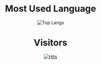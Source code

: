 <!--
### Hi there 👋


**elsannadisney/elsannadisney** is a ✨ _special_ ✨ repository because its `README.md` (this file) appears on your GitHub profile.

Here are some ideas to get you started:

- 🔭 I’m currently working on ...
- 🌱 I’m currently learning ...
- 👯 I’m looking to collaborate on ...
- 🤔 I’m looking for help with ...
- 💬 Ask me about ...
- 📫 How to reach me: ...
- 😄 Pronouns: ...
- ⚡ Fun fact: ...


<h1> <div align=center>My GitHub Stats</div></h1>
  <div align=center>
	
	
 [![Anurag's github stats](https://github-readme-stats.vercel.app/api?username=elsannadisney)](https://github.com/anuraghazra/github-readme-stats)
-->

<h1> <div align=center>Most Used Language</div></h1>
  <div align=center>
	
 ![Top Langs](https://github-readme-stats.vercel.app/api/top-langs/?username=elsannadisney&layout=https://github.com/anuraghazra/github-readme-stats/blob/master/themes/README.md&theme=tokyonight)

   </div>	
<h1> <div align=center>Visitors</div></h1>
  <div align=center>
	
 [![Hits](https://hits.seeyoufarm.com/api/count/incr/badge.svg?url=https%3A%2F%2Fgithub.com%2Fzzsza)](https://hits.seeyoufarm.com)
	
  </div>
